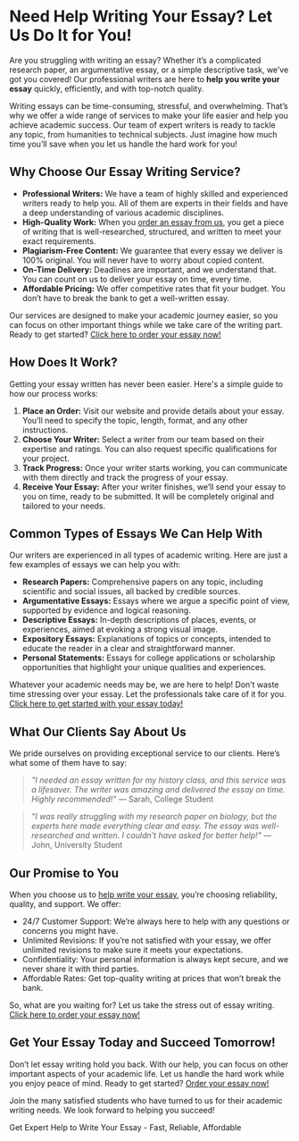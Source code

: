 <h1>Need Help Writing Your Essay? Let Us Do It for You!</h1>

<p>Are you struggling with writing an essay? Whether it’s a complicated research paper, an argumentative essay, or a simple descriptive task, we’ve got you covered! Our professional writers are here to <strong>help you write your essay</strong> quickly, efficiently, and with top-notch quality.</p>

<p>Writing essays can be time-consuming, stressful, and overwhelming. That’s why we offer a wide range of services to make your life easier and help you achieve academic success. Our team of expert writers is ready to tackle any topic, from humanities to technical subjects. Just imagine how much time you’ll save when you let us handle the hard work for you!</p>

<h2>Why Choose Our Essay Writing Service?</h2>

<ul>
  <li><strong>Professional Writers:</strong> We have a team of highly skilled and experienced writers ready to help you. All of them are experts in their fields and have a deep understanding of various academic disciplines.</li>
  <li><strong>High-Quality Work:</strong> When you <a href="https://tinyurl.com/topessay?keyword=help+me+write+my+essay" target="_blank">order an essay from us</a>, you get a piece of writing that is well-researched, structured, and written to meet your exact requirements.</li>
  <li><strong>Plagiarism-Free Content:</strong> We guarantee that every essay we deliver is 100% original. You will never have to worry about copied content.</li>
  <li><strong>On-Time Delivery:</strong> Deadlines are important, and we understand that. You can count on us to deliver your essay on time, every time.</li>
  <li><strong>Affordable Pricing:</strong> We offer competitive rates that fit your budget. You don’t have to break the bank to get a well-written essay.</li>
</ul>

<p>Our services are designed to make your academic journey easier, so you can focus on other important things while we take care of the writing part. Ready to get started? <a href="https://tinyurl.com/topessay?keyword=help+me+write+my+essay" target="_blank">Click here to order your essay now!</a></p>

<h2>How Does It Work?</h2>

<p>Getting your essay written has never been easier. Here's a simple guide to how our process works:</p>

<ol>
  <li><strong>Place an Order:</strong> Visit our website and provide details about your essay. You’ll need to specify the topic, length, format, and any other instructions.</li>
  <li><strong>Choose Your Writer:</strong> Select a writer from our team based on their expertise and ratings. You can also request specific qualifications for your project.</li>
  <li><strong>Track Progress:</strong> Once your writer starts working, you can communicate with them directly and track the progress of your essay.</li>
  <li><strong>Receive Your Essay:</strong> After your writer finishes, we’ll send your essay to you on time, ready to be submitted. It will be completely original and tailored to your needs.</li>
</ol>

<h2>Common Types of Essays We Can Help With</h2>

<p>Our writers are experienced in all types of academic writing. Here are just a few examples of essays we can help you with:</p>

<ul>
  <li><strong>Research Papers:</strong> Comprehensive papers on any topic, including scientific and social issues, all backed by credible sources.</li>
  <li><strong>Argumentative Essays:</strong> Essays where we argue a specific point of view, supported by evidence and logical reasoning.</li>
  <li><strong>Descriptive Essays:</strong> In-depth descriptions of places, events, or experiences, aimed at evoking a strong visual image.</li>
  <li><strong>Expository Essays:</strong> Explanations of topics or concepts, intended to educate the reader in a clear and straightforward manner.</li>
  <li><strong>Personal Statements:</strong> Essays for college applications or scholarship opportunities that highlight your unique qualities and experiences.</li>
</ul>

<p>Whatever your academic needs may be, we are here to help! Don’t waste time stressing over your essay. Let the professionals take care of it for you. <a href="https://tinyurl.com/topessay?keyword=help+me+write+my+essay" target="_blank">Click here to get started with your essay today!</a></p>

<h2>What Our Clients Say About Us</h2>

<p>We pride ourselves on providing exceptional service to our clients. Here’s what some of them have to say:</p>

<blockquote>
  <p><em>"I needed an essay written for my history class, and this service was a lifesaver. The writer was amazing and delivered the essay on time. Highly recommended!"</em> — Sarah, College Student</p>
</blockquote>

<blockquote>
  <p><em>"I was really struggling with my research paper on biology, but the experts here made everything clear and easy. The essay was well-researched and written. I couldn’t have asked for better help!"</em> — John, University Student</p>
</blockquote>

<h2>Our Promise to You</h2>

<p>When you choose us to <a href="https://tinyurl.com/topessay?keyword=help+me+write+my+essay" target="_blank">help write your essay</a>, you’re choosing reliability, quality, and support. We offer:</p>

<ul>
  <li>24/7 Customer Support: We’re always here to help with any questions or concerns you might have.</li>
  <li>Unlimited Revisions: If you’re not satisfied with your essay, we offer unlimited revisions to make sure it meets your expectations.</li>
  <li>Confidentiality: Your personal information is always kept secure, and we never share it with third parties.</li>
  <li>Affordable Rates: Get top-quality writing at prices that won’t break the bank.</li>
</ul>

<p>So, what are you waiting for? Let us take the stress out of essay writing. <a href="https://tinyurl.com/topessay?keyword=help+me+write+my+essay" target="_blank">Click here to order your essay now!</a></p>

<h2>Get Your Essay Today and Succeed Tomorrow!</h2>

<p>Don’t let essay writing hold you back. With our help, you can focus on other important aspects of your academic life. Let us handle the hard work while you enjoy peace of mind. Ready to get started? <a href="https://tinyurl.com/topessay?keyword=help+me+write+my+essay" target="_blank">Order your essay now!</a></p>

<p>Join the many satisfied students who have turned to us for their academic writing needs. We look forward to helping you succeed!</p>
Get Expert Help to Write Your Essay - Fast, Reliable, Affordable
